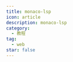 ```yaml
---
title: monaco-lsp
icon: article
description: monaco-lsp
category:
  - 教程
tag:
  - web
star: false
---
```


<script setup lang="ts">
import CodeEditor from "@CodeEditor";
</script>

<CodeEditor />